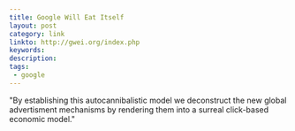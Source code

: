 ```yaml
---
title: Google Will Eat Itself
layout: post
category: link
linkto: http://gwei.org/index.php
keywords:
description:
tags:
 - google
---
```

"By establishing this autocannibalistic model we deconstruct the new global advertisment mechanisms by rendering them into a surreal click-based economic model."
